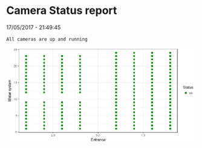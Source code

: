 Camera Status report
================
17/05/2017 - 21:49:45

    All cameras are up and running

![](camreport_files/figure-markdown_github/unnamed-chunk-2-1.png)
